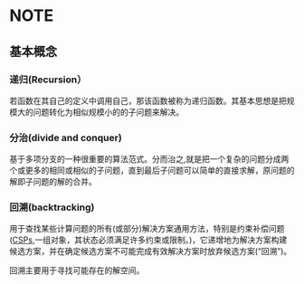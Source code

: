 # NOTE

## 基本概念

### 递归(Recursion）

若函数在其自己的定义中调用自己，那该函数被称为递归函数。其基本思想是把规模大的问题转化为相似规模小的的子问题来解决。

### 分治(divide and conquer)
    
基于多项分支的一种很重要的算法范式。分而治之,就是把一个复杂的问题分成两个或更多的相同或相似的子问题，直到最后子问题可以简单的直接求解，原问题的解即子问题的解的合并。


### 回溯(backtracking)

用于查找某些计算问题的所有(或部分)解决方案通用方法，特别是约束补偿问题([CSPs](https://en.wikipedia.org/wiki/Constraint_satisfaction_problem),一组对象，其状态必须满足许多约束或限制。)，它递增地为解决方案构建候选方案，并在确定候选方案不可能完成有效解决方案时放弃候选方案(“回溯”)。

回溯主要用于寻找可能存在的解空间。
